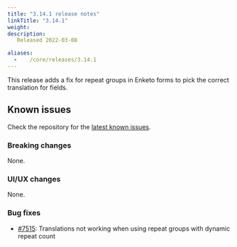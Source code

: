 ```yaml
---
title: "3.14.1 release notes"
linkTitle: "3.14.1"
weight:
description: 
   Released 2022-03-08

aliases:
  -    /core/releases/3.14.1
---
```


This release adds a fix for repeat groups in Enketo forms to pick the correct translation for fields.

## Known issues

Check the repository for the [latest known issues](https://github.com/medic/cht-core/issues?q=is%3Aissue+label%3A%22Affects%3A+3.14.1%22).

### Breaking changes

None.

### UI/UX changes

None.

### Bug fixes

- [#7515](https://github.com/medic/cht-core/issues/7515): Translations not working when using repeat groups with dynamic repeat count
